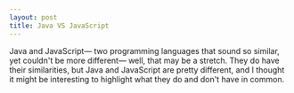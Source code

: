 ```yaml
---
layout: post
title: Java VS JavaScript 
---
```


Java and JavaScript— two programming languages that sound so similar, yet couldn't be more different— well, that may be a stretch. They do have their similarities, but Java and JavaScript are pretty different, and I thought it might be interesting to highlight what they do and don't have in common. 




